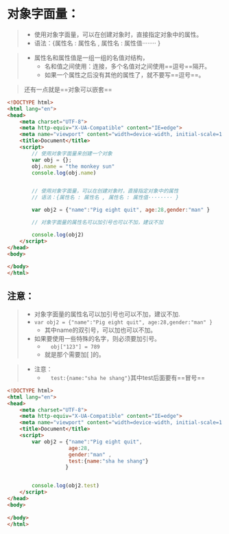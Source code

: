 # 对象字面量：

> - 使用对象字面量，可以在创建对象时，直接指定对象中的属性。
> - 语法：{属性名 : 属性名 , 属性名 : 属性值········ }

> - 属性名和属性值是一组一组的名值对结构，
>   - 名和值之间使用：连接，多个名值对之间使用==逗号==隔开。
>   - 如果一个属性之后没有其他的属性了，就不要写==逗号==。

> 还有一点就是==对象可以嵌套==

```html
<!DOCTYPE html>
<html lang="en">
<head>
    <meta charset="UTF-8">
    <meta http-equiv="X-UA-Compatible" content="IE=edge">
    <meta name="viewport" content="width=device-width, initial-scale=1.0">
    <title>Document</title>
    <script>
        // 使用对象字面量来创建一个对象
        var obj = {};
        obj.name = "the monkey sun"
        console.log(obj.name)


        // 使用对象字面量，可以在创建对象时，直接指定对象中的属性
        // 语法：{属性名 : 属性名 , 属性名 : 属性值········ }

        var obj2 = {"name":"Pig eight quit", age:28,gender:"man" }

        // 对象字面量的属性名可以加引号也可以不加，建议不加

        console.log(obj2)
    </script>
</head>
<body>
    
</body>
</html>
```

## 注意：

> - 对象字面量的属性名可以加引号也可以不加，建议不加.
> - `var obj2 = {"name":"Pig eight quit", age:28,gender:"man" }`
>   - 其中name的双引号，可以加也可以不加。
> - 如果要使用一些特殊的名字，则必须要加引号。
>   - `  obj["123"] = 789`
>   - 就是那个需要加[ ]的。

> - 注意：
>   - `  test:{name:"sha he shang"}`其中test后面要有==冒号==

```html
<!DOCTYPE html>
<html lang="en">
<head>
    <meta charset="UTF-8">
    <meta http-equiv="X-UA-Compatible" content="IE=edge">
    <meta name="viewport" content="width=device-width, initial-scale=1.0">
    <title>Document</title>
    <script>
        var obj2 = {"name":"Pig eight quit", 
                    age:28,
                    gender:"man" ,
                    test:{name:"sha he shang"}
                   }


        console.log(obj2.test)
    </script>
</head>
<body>
    
</body>
</html>
```

